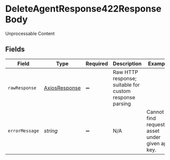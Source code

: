 # DeleteAgentResponse422ResponseBody

Unprocessable Content


## Fields

| Field                                                   | Type                                                    | Required                                                | Description                                             | Example                                                 |
| ------------------------------------------------------- | ------------------------------------------------------- | ------------------------------------------------------- | ------------------------------------------------------- | ------------------------------------------------------- |
| `rawResponse`                                           | [AxiosResponse](https://axios-http.com/docs/res_schema) | :heavy_minus_sign:                                      | Raw HTTP response; suitable for custom response parsing |                                                         |
| `errorMessage`                                          | *string*                                                | :heavy_minus_sign:                                      | N/A                                                     | Cannot find requested asset under given api key.        |